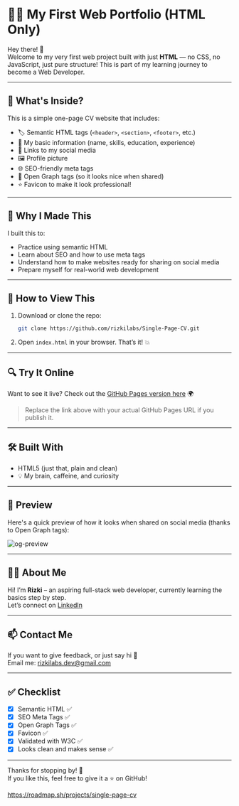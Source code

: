 # 🧑‍💻 My First Web Portfolio (HTML Only)

Hey there! 👋  
Welcome to my very first web project built with just **HTML** — no CSS, no JavaScript, just pure structure! This is part of my learning journey to become a Web Developer.

---

## 📌 What's Inside?

This is a simple one-page CV website that includes:

- 🏷️ Semantic HTML tags (`<header>`, `<section>`, `<footer>`, etc.)
- 📝 My basic information (name, skills, education, experience)
- 🔗 Links to my social media
- 🖼️ Profile picture
- 🌐 SEO-friendly meta tags
- 📸 Open Graph tags (so it looks nice when shared)
- ⭐ Favicon to make it look professional!

---

## 🎯 Why I Made This

I built this to:

- Practice using semantic HTML
- Learn about SEO and how to use meta tags
- Understand how to make websites ready for sharing on social media
- Prepare myself for real-world web development

---

## 🚀 How to View This

1. Download or clone the repo:
   ```bash
   git clone https://github.com/rizkilabs/Single-Page-CV.git
2. Open `index.html` in your browser. That’s it! 💥

---

## 🔍 Try It Online

Want to see it live?
Check out the [GitHub Pages version here]([https://rizkilabs.github.io/Single-Page-CV/) 🌍

> Replace the link above with your actual GitHub Pages URL if you publish it.

---

## 🛠️ Built With

* HTML5 (just that, plain and clean)
* 💡 My brain, caffeine, and curiosity

---

## 📸 Preview

Here's a quick preview of how it looks when shared on social media (thanks to Open Graph tags):

![og-preview](./og-image.png)

---

## 🙋‍♂️ About Me

Hi! I’m **Rizki** – an aspiring full-stack web developer, currently learning the basics step by step. <br>
Let’s connect on [LinkedIn](https://linkedin.com/in/rizkilabs)

---

## 📫 Contact Me

If you want to give feedback, or just say hi 👋 <br>
Email me: [rizkilabs.dev@gmail.com](mailto:rizkilabs.dev@gmail.com)

---

## ✅ Checklist

* [x] Semantic HTML ✅
* [x] SEO Meta Tags ✅
* [x] Open Graph Tags ✅
* [x] Favicon ✅
* [x] Validated with W3C ✅
* [x] Looks clean and makes sense ✅

---

Thanks for stopping by! 🙌 <br>
If you like this, feel free to give it a ⭐ on GitHub!

https://roadmap.sh/projects/single-page-cv
